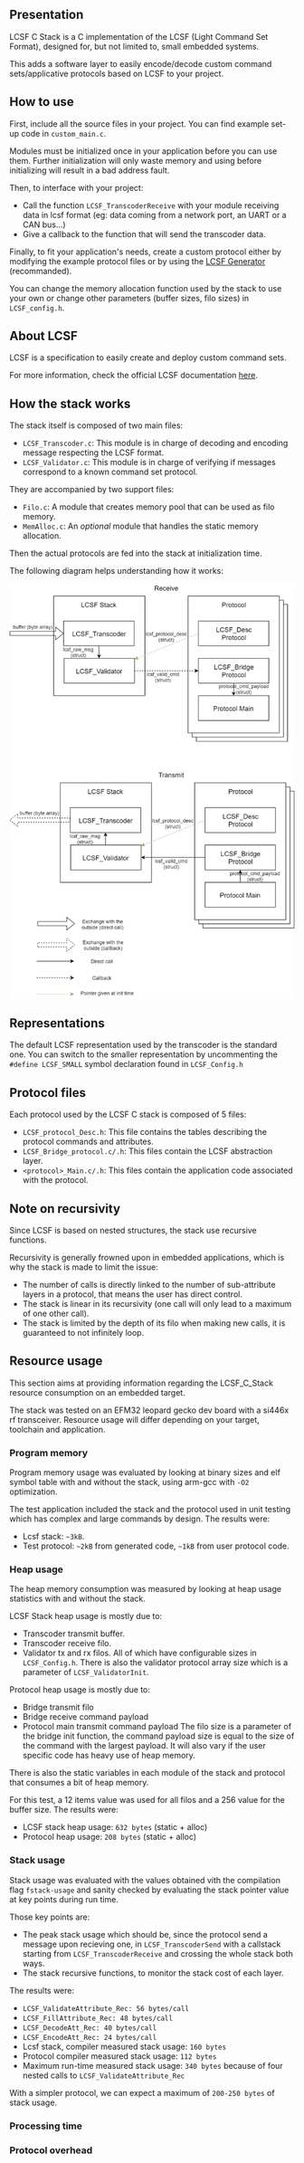 ## Presentation

LCSF C Stack is a C implementation of the LCSF (Light Command Set Format), designed for, but not limited to, small embedded systems.

This adds a software layer to easily encode/decode custom command sets/applicative protocols based on LCSF to your project.

## How to use
First, include all the source files in your project. You can find example set-up code in `custom_main.c`.

Modules must be initialized once in your application before you can use them. Further initialization will only waste memory and using before initializing will result in a bad address fault.

Then, to interface with your project:
* Call the function `LCSF_TranscoderReceive` with your module receiving data in lcsf format (eg: data coming from a network port, an UART or a CAN bus...)
* Give a callback to the function that will send the transcoder data.

Finally, to fit your application's needs, create a custom protocol either by modifying the example protocol files or by using the [LCSF Generator](https://github.com/jean-roland/LCSF_Generator) (recommanded).

You can change the memory allocation function used by the stack to use your own or change other parameters (buffer sizes, filo sizes) in `LCSF_config.h`.

## About LCSF

LCSF is a specification to easily create and deploy custom command sets.

For more information, check the official LCSF documentation [here](https://jean-roland.github.io/LCSF_Doc/).

## How the stack works

The stack itself is composed of two main files:
* `LCSF_Transcoder.c`: This module is in charge of decoding and encoding message respecting the LCSF format.
* `LCSF_Validator.c`: This module is in charge of verifying if messages correspond to a known command set protocol.

They are accompanied by two support files:
* `Filo.c`: A module that creates memory pool that can be used as filo memory.
* `MemAlloc.c`: An _optional_ module that handles the static memory allocation.

Then the actual protocols are fed into the stack at initialization time.

The following diagram helps understanding how it works:

![LCSF C Stack](./Doc/img/Stack.png)

## Representations

The default LCSF representation used by the transcoder is the standard one. You can switch to the smaller representation by uncommenting the `#define LCSF_SMALL` symbol declaration found in `LCSF_Config.h`

## Protocol files

Each protocol used by the LCSF C stack is composed of 5 files:
* `LCSF_protocol_Desc.h`: This file contains the tables describing the protocol commands and attributes.
* `LCSF_Bridge_protocol.c/.h`: This files contain the LCSF abstraction layer.
* `<protocol>_Main.c/.h`: This files contain the application code associated with the protocol.

## Note on recursivity

Since LCSF is based on nested structures, the stack use recursive functions. 

Recursivity is generally frowned upon in embedded applications, which is why the stack is made to limit the issue:
* The number of calls is directly linked to the number of sub-attribute layers in a protocol, that means the user has direct control.
* The stack is linear in its recursivity (one call will only lead to a maximum of one other call).
* The stack is limited by the depth of its filo when making new calls, it is guaranteed to not infinitely loop.

## Resource usage

This section aims at providing information regarding the LCSF_C_Stack resource consumption on an embedded target.

The stack was tested on an EFM32 leopard gecko dev board with a si446x rf transceiver. Resource usage will differ depending on your target, toolchain and application.

### Program memory

Program memory usage was evaluated by looking at binary sizes and elf symbol table with and without the stack, using arm-gcc with `-O2` optimization.

The test application included the stack and the protocol used in unit testing which has complex and large commands by design. The results were:

* Lcsf stack: `~3kB`.
* Test protocol: `~2kB` from generated code, `~1kB` from user protocol code.

### Heap usage

The heap memory consumption was measured by looking at heap usage statistics with and without the stack.

LCSF Stack heap usage is mostly due to:
* Transcoder transmit buffer.
* Transcoder receive filo.
* Validator tx and rx filos.
All of which have configurable sizes in `LCSF_Config.h`. There is also the validator protocol array size which is a parameter of `LCSF_ValidatorInit`.

Protocol heap usage is mostly due to:
* Bridge transmit filo
* Bridge receive command payload
* Protocol main transmit command payload
The filo size is a parameter of the bridge init function, the command payload size is equal to the size of the command with the largest payload. It will also vary if the user specific code has heavy use of heap memory.

There is also the static variables in each module of the stack and protocol that consumes a bit of heap memory.

For this test, a 12 items value was used for all filos and a 256 value for the buffer size. The results were:
* LCSF stack heap usage: `632 bytes` (static + alloc)
* Protocol heap usage: `208 bytes` (static + alloc)

### Stack usage

Stack usage was evaluated with the values obtained vith the compilation flag `fstack-usage` and sanity checked by evaluating the stack pointer value at key points during run time.

Those key points are:
* The peak stack usage which should be, since the protocol send a message upon recieving one, in `LCSF_TranscoderSend` with a callstack starting from `LCSF_TranscoderReceive` and crossing the whole stack both ways.
* The stack recursive functions, to monitor the stack cost of each layer.

The results were:
* `LCSF_ValidateAttribute_Rec: 56 bytes/call`
* `LCSF_FillAttribute_Rec: 48 bytes/call`
* `LCSF_DecodeAtt_Rec: 40 bytes/call`
* `LCSF_EncodeAtt_Rec: 24 bytes/call`
* Lcsf stack, compiler measured stack usage: `160 bytes`
* Protocol compiler measured stack usage: `112 bytes`
* Maximum run-time measured stack usage: `340 bytes` because of four nested calls to `LCSF_ValidateAttribute_Rec`

With a simpler protocol, we can expect a maximum of `200-250 bytes` of stack usage.

### Processing time

### Protocol overhead
